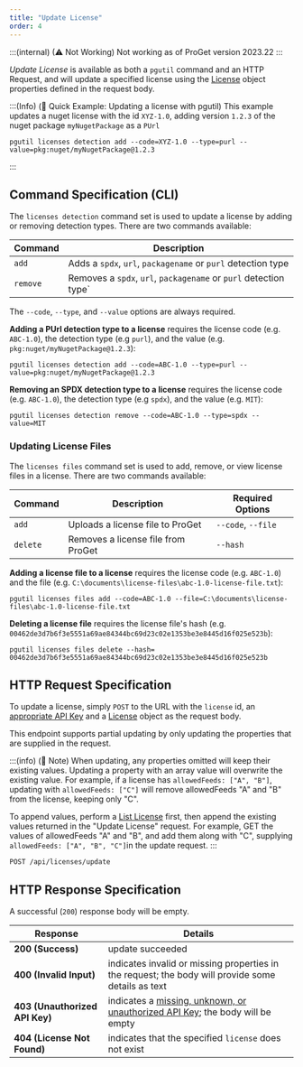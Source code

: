 ```yaml
---
title: "Update License"
order: 4
---
```


:::(internal) (⚠ Not Working)
Not working as of ProGet version 2023.22
:::

*Update License* is available as both a `pgutil` command and an HTTP Request, and will update a specified license using the [License](/docs/proget/reference-api/proget-api-licenses#license-object) object properties defined in the request body. 



:::(Info) (🚀 Quick Example: Updating a license with pgutil)
This example updates a nuget license with the id `XYZ-1.0`, adding version `1.2.3` of the nuget package `myNugetPackage` as a `PUrl`

````
pgutil licenses detection add --code=XYZ-1.0 --type=purl --value=pkg:nuget/myNugetPackage@1.2.3
````
:::

## Command Specification (CLI)
The `licenses detection` command set is used to update a license by adding or removing detection types. There are two commands available:

| Command | Description |
| --- | --- |
| `add` | Adds a `spdx`, `url`, `packagename` or `purl` detection type | 
| `remove`  | Removes a `spdx`, `url`, `packagename` or `purl` detection type` |

The `--code`, `--type`, and `--value` options are always required.

**Adding a PUrl detection type to a license** requires the license code (e.g. `ABC-1.0`), the detection type (e.g `purl`), and the value (e.g. `pkg:nuget/myNugetPackage@1.2.3`):

```
pgutil licenses detection add --code=ABC-1.0 --type=purl --value=pkg:nuget/myNugetPackage@1.2.3

```

**Removing an SPDX detection type to a license** requires the license code (e.g. `ABC-1.0`), the detection type (e.g `spdx`), and the value (e.g. `MIT`):

```
pgutil licenses detection remove --code=ABC-1.0 --type=spdx --value=MIT

```

### Updating License Files

The `licenses files` command set is used to add, remove, or view license files in a license. There are two commands available:

| Command | Description | Required Options |
| --- | --- | --- |
| `add` | Uploads a license file to ProGet | `--code`, `--file` |
| `delete`  | Removes a license file from ProGet | `--hash` |

**Adding a license file to a license** requires the license code (e.g. `ABC-1.0`) and the file (e.g. `C:\documents\license-files\abc-1.0-license-file.txt`):

```
pgutil licenses files add --code=ABC-1.0 --file=C:\documents\license-files\abc-1.0-license-file.txt
```

**Deleting a license file** requires the license file's hash (e.g. `00462de3d7b6f3e5551a69ae84344bc69d23c02e1353be3e8445d16f025e523b`):

```
pgutil licenses files delete --hash=	00462de3d7b6f3e5551a69ae84344bc69d23c02e1353be3e8445d16f025e523b
```


## HTTP Request Specification
To update a license, simply `POST` to the URL with the `license` id, an [appropriate API Key](/docs/proget/reference-api/proget-api-licenses#authentication) and a [License](/docs/proget/reference-api/proget-api-licenses#license-object) object as the request body.

This endpoint supports partial updating by only updating the properties that are supplied in the request. 

:::(info) (📄 Note)
When updating, any properties omitted will keep their existing values. Updating a property with an array value will overwrite the existing value. For example, if a license has `allowedFeeds: ["A", "B"]`, updating with `allowedFeeds: ["C"]` will remove allowedFeeds "A" and "B" from the license, keeping only "C". 

To append values, perform a [List License](/docs/proget/reference-api/proget-api-licenses/proget-api-licenses-list) first, then append the existing values returned in the "Update License" request. For example, GET the values of allowedFeeds "A" and "B", and add them along with "C", supplying `allowedFeeds: ["A", "B", "C"]`in the update request.
:::

```
POST /api/licenses/update
```

## HTTP Response Specification
A successful (`200`) response body will be empty.


| Response | Details |
|---|---|
| **200 (Success)** | update succeeded |
| **400 (Invalid Input)** | indicates invalid or missing properties in the request; the body will provide some details as text |
| **403 (Unauthorized API Key)** | indicates a [missing, unknown, or unauthorized API Key](/docs/proget/reference-api/proget-api-licenses#authentication); the body will be empty |
| **404 (License Not Found)** | indicates that the specified `license` does not exist |
